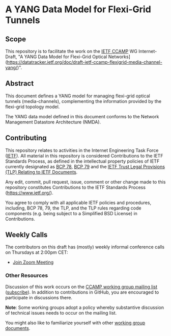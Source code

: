 # A YANG Data Model for Flexi-Grid Tunnels

## Scope

This repository is to facilitate the work on the [IETF CCAMP](https://datatracker.ietf.org/wg/ccamp/documents/) WG Internet-Draft,
"A YANG Data Model for Flexi-Grid Optical Networks](https://datatracker.ietf.org/doc/draft-ietf-ccamp-flexigrid-media-channel-yang/)".

## Abstract

   This document defines a YANG model for managing flexi-grid optical
   tunnels (media-channels), complementing the information provided by
   the flexi-grid topology model.

   The YANG data model defined in this document conforms to the Network
   Management Datastore Architecture (NMDA).

## Contributing

This repository relates to activities in the Internet Engineering Task Force
([IETF](https://www.ietf.org/)). All material in this repository is considered
Contributions to the IETF Standards Process, as defined in the intellectual
property policies of IETF currently designated as
[BCP 78](https://www.rfc-editor.org/info/bcp78),
[BCP 79](https://www.rfc-editor.org/info/bcp79) and the
[IETF Trust Legal Provisions (TLP) Relating to IETF Documents](http://trustee.ietf.org/trust-legal-provisions.html).

Any edit, commit, pull request, issue, comment or other change made to this repository constitutes Contributions to the IETF Standards Process
(https://www.ietf.org/).

You agree to comply with all applicable IETF policies and procedures, including,
BCP 78, 79, the TLP, and the TLP rules regarding code components (e.g. being
subject to a Simplified BSD License) in Contributions.

## Weekly Calls

The contributors on this draft has (mostly) weekly informal conference calls on Thursdays at 2:00pm CET:

- [Join Zoom Meeting](https://zoom.us/j/96715237995?pwd=WmcwMVZ3c1kyY0pucUhNcWVNOHNvdz09)

### Other Resources

Discussion of this work occurs on the
[CCAMP working group mailing list](https://mailarchive.ietf.org/arch/browse/ccamp/)
([subscribe](https://www.ietf.org/mailman/listinfo/ccamp)). In addition to
contributions in GitHub, you are encouraged to participate in discussions there.

**Note**: Some working groups adopt a policy whereby substantive discussion of
technical issues needs to occur on the mailing list.

You might also like to familiarize yourself with other
[working group documents](https://datatracker.ietf.org/wg/ccamp/documents/).
